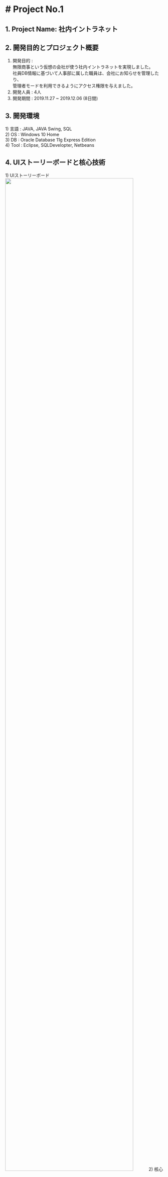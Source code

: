 <h1># Project No.1 </h1>
<h2>1. Project Name: 社内イントラネット</h2>


<h2>2. 開発目的とプロジェクト概要</h2>

 1) 開発目的 : <br>
 無限商事という仮想の会社が使う社内イントラネットを実現しました。<br>
 社員DB情報に基づいて人事部に属した職員は、会社にお知らせを管理したり、<br>
 管理者モードを利用できるようにアクセス権限を与えました。<br>
 2) 開発人員 : 4人<br>
 3) 開発期間 : 2019.11.27 ~ 2019.12.06 (8日間) <br>


<h2>3. 開発環境</h2>
 1) 言語 : JAVA, JAVA Swing, SQL<br>
 2) OS : Windows 10 Home<br>
 3) DB : Oracle Database 11g Express Edition<br>
 4) Tool : Eclipse, SQLDevelopter, Netbeans<br>
 
 
 <h2>4. UIストーリーボードと核心技術</h2>
  1) UIストーリーボード<br>
<img src = "https://user-images.githubusercontent.com/50767972/85540968-88fbd380-b652-11ea-9d81-b27ae6ab1320.PNG" width = "90%"></img>    
  2) 核心技術<br>
     JFrame UIを実現<br>
     データベース設計<br>
     JDBCを利用したDatabase連動<br>

<h2>5. データベースの構造</h2>
<img src = "https://user-images.githubusercontent.com/50767972/85542740-594dcb00-b654-11ea-9609-62da0d2ac9e9.PNG" width = "90%"></img>


<h2>6. 스크린 샷</h2>
<img src = "https://user-images.githubusercontent.com/41276647/71145233-3802c100-2264-11ea-8bc7-8953c6b1fc9a.JPG" width = "90%"></img>
<br>
<img src = "https://user-images.githubusercontent.com/41276647/71149285-7783da00-2271-11ea-8f4c-564233f058ed.PNG" width = "90%"></img>
<br>
<img src = "https://user-images.githubusercontent.com/41276647/71149290-7a7eca80-2271-11ea-9d99-20a1944e1e45.PNG" width = "90%"></img>
<br>
<img src = "https://user-images.githubusercontent.com/41276647/71149293-7ce12480-2271-11ea-8f3e-88db68290a33.png" width = "90%"></img>
